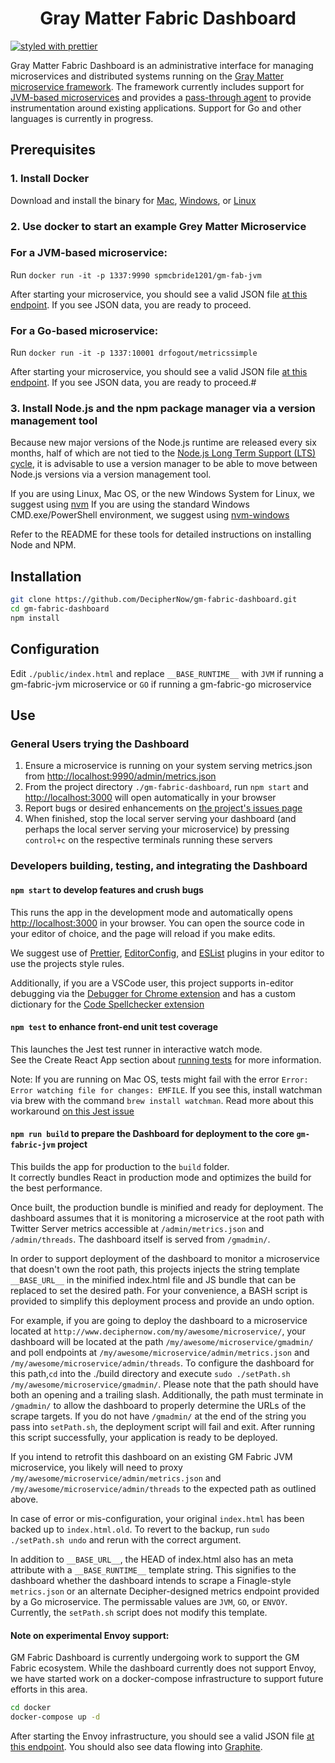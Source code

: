 <div align="center">
  <h1>Gray Matter Fabric Dashboard</h1>
</div>

[![styled with prettier](https://img.shields.io/badge/styled_with-prettier-ff69b4.svg)](https://github.com/prettier/prettier)

Gray Matter Fabric Dashboard is an administrative interface for managing microservices and distributed systems running on the [Gray Matter microservice framework](http://deciphernow.com/grey-matter#fabric). The framework currently includes support for [JVM-based microservices](https://github.com/DecipherNow/gm-fabric-jvm) and provides a [pass-through agent](https://github.com/DecipherNow/gm-fabric-jvmagent) to provide instrumentation around existing applications. Support for Go and other languages is currently in progress.

## Prerequisites

### 1. Install Docker

Download and install the binary for [Mac](https://store.docker.com/editions/community/docker-ce-desktop-mac), [Windows](https://store.docker.com/editions/community/docker-ce-desktop-windows), or [Linux](https://store.docker.com/search?architecture=amd64&offering=community&operating_system=linux&platform=server&q=&type=edition)

### 2. Use docker to start an example Grey Matter Microservice

### For a JVM-based microservice:

Run `docker run -it -p 1337:9990 spmcbride1201/gm-fab-jvm`

After starting your microservice, you should see a valid JSON file [at this endpoint](http://localhost:1337/admin/metrics.json). If you see JSON data, you are ready to proceed.

### For a Go-based microservice:

Run `docker run -it -p 1337:10001 drfogout/metricssimple`

After starting your microservice, you should see a valid JSON file [at this endpoint](http://localhost:1337/metrics). If you see JSON data, you are ready to proceed.#

### 3. Install Node.js and the npm package manager via a version management tool

Because new major versions of the Node.js runtime are released every six months, half of which are not tied to the [Node.js Long Term Support (LTS) cycle](https://github.com/nodejs/LTS), it is advisable to use a version manager to be able to move between Node.js versions via a version management tool.

If you are using Linux, Mac OS, or the new Windows System for Linux, we suggest using [nvm](https://github.com/creationix/nvm)
If you are using the standard Windows CMD.exe/PowerShell environment, we suggest using [nvm-windows](https://github.com/coreybutler/nvm-windows)

Refer to the README for these tools for detailed instructions on installing Node and NPM.

## Installation

```sh
git clone https://github.com/DecipherNow/gm-fabric-dashboard.git
cd gm-fabric-dashboard
npm install
```

## Configuration 

Edit `./public/index.html` and replace `__BASE_RUNTIME__` with `JVM` if running a gm-fabric-jvm microservice or `GO` if running a gm-fabric-go microservice

## Use

### General Users trying the Dashboard

1. Ensure a microservice is running on your system serving metrics.json from [http://localhost:9990/admin/metrics.json](http://localhost:9990/admin/metrics.json)
2. From the project directory `./gm-fabric-dashboard`, run `npm start` and [http://localhost:3000](http://localhost:3000) will open automatically in your browser
3. Report bugs or desired enhancements on [the project's issues page](https://github.com/DecipherNow/gm-fabric-dashboard/issues)
4. When finished, stop the local server serving your dashboard (and perhaps the local server serving your microservice) by pressing `control+c` on the respective terminals running these servers

### Developers building, testing, and integrating the Dashboard

#### `npm start` to develop features and crush bugs

This runs the app in the development mode and automatically opens [http://localhost:3000](http://localhost:3000) in your browser. You can open the source code in your editor of choice, and the page will reload if you make edits. 

We suggest use of [Prettier](https://github.com/prettier/prettier#editor-integration), [EditorConfig](http://editorconfig.org/#download), and [ESList](http://eslint.org/docs/user-guide/integrations) plugins in your editor to use the projects style rules.

Additionally, if you are a VSCode user, this project supports in-editor debugging via the [Debugger for Chrome extension](https://marketplace.visualstudio.com/items?itemName=msjsdiag.debugger-for-chrome) and has a custom dictionary for the [Code Spellchecker extension](https://marketplace.visualstudio.com/items?itemName=streetsidesoftware.code-spell-checker)

#### `npm test` to enhance front-end unit test coverage

This launches the Jest test runner in interactive watch mode.<br>
See the Create React App section about [running tests](https://github.com/facebookincubator/create-react-app/blob/master/packages/react-scripts/template/README.md#running-tests) for more information.

Note: If you are running on Mac OS, tests might fail with the error `Error: Error watching file for changes: EMFILE`. If you see this, install watchman via brew with the command `brew install watchman`. Read more about this workaround [on this Jest issue](https://github.com/facebook/jest/issues/1767)

#### `npm run build` to prepare the Dashboard for deployment to the core `gm-fabric-jvm` project

This builds the app for production to the `build` folder.<br>
It correctly bundles React in production mode and optimizes the build for the best performance.

Once built, the production bundle is minified and ready for deployment. The dashboard assumes that it is monitoring a microservice at the root path with Twitter Server metrics accessible at `/admin/metrics.json` and `/admin/threads`. The dashboard itself is served from `/gmadmin/`. 

In order to support deployment of the dashboard to monitor a microservice that doesn't own the root path, this projects injects the string template `__BASE_URL__` in the minified index.html file and JS bundle that can be replaced to set the desired path. For your convenience, a BASH script is provided to simplify this deployment process and provide an undo option.

For example, if you are going to deploy the dashboard to a microservice located  at `http://www.deciphernow.com/my/awesome/microservice/`, your dashboard will be located at the path `/my/awesome/microservice/gmadmin/` and poll endpoints at `/my/awesome/microservice/admin/metrics.json` and `/my/awesome/microservice/admin/threads`. To configure the dashboard for this path,`cd` into the ./build directory and execute `sudo ./setPath.sh /my/awesome/microservice/gmadmin/`. Please note that the path should have both an opening and a trailing slash. Additionally, the path must terminate in `/gmadmin/` to allow the dashboard to properly determine the URLs of the scrape targets. If you do not have `/gmadmin/` at the end of the string you pass into `setPath.sh`, the deployment script will fail and exit. After running this script successfully, your application is ready to be deployed. 

If you intend to retrofit this dashboard on an existing GM Fabric JVM microservice, you likely will need to proxy `/my/awesome/microservice/admin/metrics.json` and `/my/awesome/microservice/admin/threads` to the expected path as outlined above.

In case of error or mis-configuration, your original `index.html` has been backed up to `index.html.old`. To revert to the backup, run `sudo ./setPath.sh undo` and rerun with the correct argument.

In addition to `__BASE_URL__`, the HEAD of index.html also has an meta attribute with a `__BASE_RUNTIME__` template string. This signifies to the dashboard whether the dashboard intends to scrape a Finagle-style `metrics.json` or an alternate Decipher-designed metrics endpoint provided by a Go microservice. The permissable values are `JVM`, `GO`, or `ENVOY`. Currently, the `setPath.sh` script does not modify this template.

#### Note on experimental Envoy support:

GM Fabric Dashboard is currently undergoing work to support the GM Fabric ecosystem. While the dashboard currently does not support Envoy, we have started work on a docker-compose infrastructure to support future efforts in this area. 

```bash
cd docker
docker-compose up -d
```

After starting the Envoy infrastructure, you should see a valid JSON file [at this endpoint](http://localhost:8081/stats).
You should also see data flowing into [Graphite](http://localhost:9080/).
